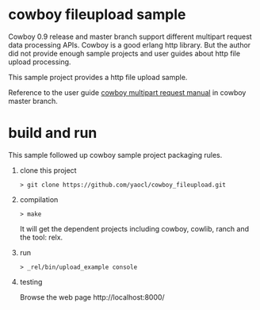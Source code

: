 # cowboy fileupload sample

Cowboy 0.9 release and master branch support different multipart request data processing APIs. Cowboy is a good erlang http library. But the author did not provide enough sample projects and user guides about http file upload processing.

This sample project provides a http file upload sample.

Reference to the user guide [cowboy multipart request manual](https://github.com/extend/cowboy/blob/master/guide/multipart_req.md) in cowboy master branch.

# build and run

This sample followed up cowboy sample project packaging rules.

1. clone this project
	```
	> git clone https://github.com/yaocl/cowboy_fileupload.git
	```

2. compilation
	```
	> make
	```
	It will get the dependent projects including cowboy, cowlib, ranch and the tool: relx.

3. run
	```
	> _rel/bin/upload_example console
	```

4. testing
	
	Browse the web page http://localhost:8000/
